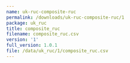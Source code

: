 ```yaml
---
name: uk-ruc-composite-ruc
permalink: /downloads/uk-ruc-composite-ruc/1
package: uk_ruc
title: composite_ruc
filename: composite_ruc.csv
version: '1'
full_version: 1.0.1
file: /data/uk_ruc/1/composite_ruc.csv
---
```

